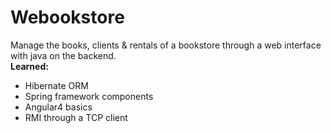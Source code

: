 # Webookstore
Manage the books, clients & rentals of a bookstore through a web interface with java on the backend. <br/>
**Learned:**
* Hibernate ORM
* Spring framework components
* Angular4 basics
* RMI through a TCP client
